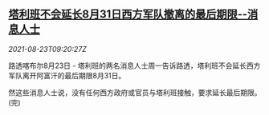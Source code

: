 <!--1629711062000-->
[塔利班不会延长8月31日西方军队撤离的最后期限--消息人士](https://cn.reuters.com/article/taliban-western-troops-withdraw-0823-idCNKBS2FO0QF)
------

<div><i>2021-08-23T09:20:27Z</i></div><p>路透喀布尔8月23日 - 塔利班的两名消息人士周一告诉路透，塔利班不会延长西方军队离开阿富汗的最后期限8月31日。</p><p>然这些消息人士说，没有任何西方政府或官员与塔利班接触，要求延长最后期限。(完)</p>

